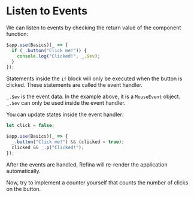 # Listen to Events

We can listen to events by checking the return value of the component function:

```ts {2-4}
$app.use(Basics)(_ => {
  if (_.button("Click me!")) {
    console.log("Clicked!", _.$ev);
  }
});
```

Statements inside the `if` block will only be executed when the button is clicked. These statements are called the event handler.

`_.$ev` is the event data. In the example above, it is a `MouseEvent` object. `_.$ev` can only be used inside the event handler.

You can update states inside the event handler:

```ts {4}
let click = false;

$app.use(Basics)(_ => {
  _.button("Click me!") && (clicked = true);
  clicked && _.p("Clicked!");
});
```

After the events are handled, Refina will re-render the application automatically.

Now, try to implement a counter yourself that counts the number of clicks on the button.
